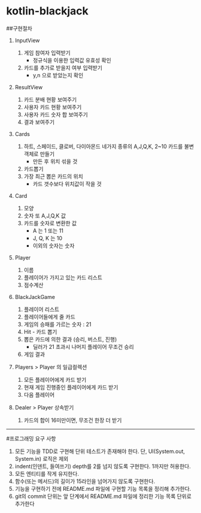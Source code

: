 # kotlin-blackjack

##구현절차

1. InputView
    1. 게임 참여자 입력받기
        - 정규식을 이용한 입력값 유효성 확인 
    2. 카드를 추가로 받을지 여부 입력받기
        - y,n 으로 받았는지 확인
        
2. ResultView
    1. 카드 분배 현황 보여주기
    2. 사용자 카드 현황 보여주기
    3. 사용자 카드 숫자 합 보여주기
    4. 결과 보여주기 
    
3. Cards
    1. 하트, 스페이드, 클로버, 다이아몬드 네가지 종류의 A,J,Q,K, 2~10 카드를 불변 객체로 만들기
        - 만든 후 위치 섞을 것
    2. 카드뽑기
    3. 가장 최근 뽑은 카드의 위치 
        - 카드 갯수보다 위치값이 작을 것    
    
4. Card
    1. 모양
    2. 숫자 또 A,J,Q,K 값
    3. 카드를 숫자로 변환한 값
        - A 는 1 또는 11
        - J, Q, K 는 10
        - 이외의 숫자는 숫자 

5. Player
    1. 이름
    2. 플레이어가 가지고 있는 카드 리스트
    3. 점수계산  
        
6. BlackJackGame
    1. 플레이어 리스트
    2. 플레이어들에게 줄 카드
    3. 게임의 승패를 가르는 숫자 : 21
    4. Hit - 카드 뽑기
    5. 뽑은 카드에 의한 결과 (승리, 버스트, 진행)
        - 딜러가 21 초과시 나머지 플레이어 무조건 승리 
    6. 게임 결과  
    
7. Players > Player 의 일급컬렉션
    1. 모든 플레이어에게 카드 받기
    2. 현재 게임 진행중인 플레이어에게 카드 받기
    3. 다음 플레이어
    
8. Dealer > Player 상속받기
    1. 카드의 합이 16미만이면, 무조건 한장 더 받기
    
    
   
    
---
#프로그래밍 요구 사항
1. 모든 기능을 TDD로 구현해 단위 테스트가 존재해야 한다. 단, UI(System.out, System.in) 로직은 제외
2. indent(인덴트, 들여쓰기) depth를 2를 넘지 않도록 구현한다. 1까지만 허용한다.
3. 모든 엔티티를 작게 유지한다.
4. 함수(또는 메서드)의 길이가 15라인을 넘어가지 않도록 구현한다.
5. 기능을 구현하기 전에 README.md 파일에 구현할 기능 목록을 정리해 추가한다.
6. git의 commit 단위는 앞 단계에서 README.md 파일에 정리한 기능 목록 단위로 추가한다